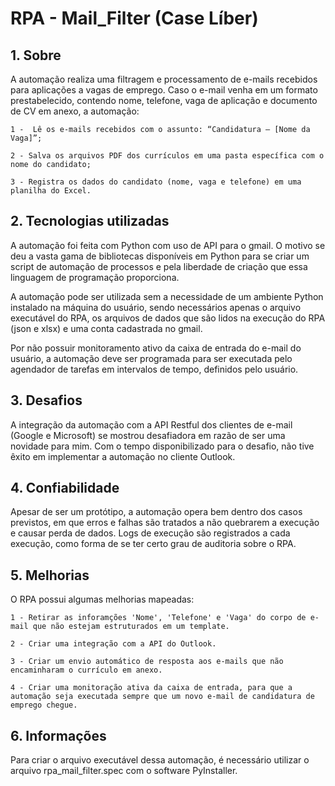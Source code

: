 # RPA - Mail_Filter (Case Líber)

## 1. Sobre
A automação realiza uma filtragem e processamento de e-mails recebidos para aplicações a vagas de emprego. Caso o e-mail venha em um formato prestabelecido, contendo nome, telefone, vaga de aplicação e documento de CV em anexo, a automação:

    1 - ​ ​Lê os e-mails recebidos com o assunto: “Candidatura – [Nome da Vaga]”;​
    
    2 -​ ​Salva os arquivos PDF dos currículos em uma pasta específica com o​ nome do candidato;
    
    3 -​ ​Registra os dados do candidato (nome, vaga e telefone) em uma planilha​ do Excel.

## 2. Tecnologias utilizadas
A automação foi feita com Python com uso de API para o gmail. O motivo se deu a vasta gama de bibliotecas disponíveis em Python para se criar um script de automação de processos e pela liberdade de criação que essa linguagem de programação proporciona. 

A automação pode ser utilizada sem a necessidade de um ambiente Python instalado na máquina do usuário, sendo necessários apenas o arquivo executável do RPA, os arquivos de dados que são lidos na execução do RPA (json e xlsx) e uma conta cadastrada no gmail.

Por não possuir monitoramento ativo da caixa de entrada do e-mail do usuário, a automação deve ser programada para ser executada pelo agendador de tarefas em intervalos de tempo, definidos pelo usuário.

## 3. Desafios
A integração da automação com a API Restful dos clientes de e-mail (Google e Microsoft) se mostrou desafiadora em razão de ser uma novidade para mim. Com o tempo disponibilizado para o desafio, não tive êxito em implementar a automação no cliente Outlook.

## 4. Confiabilidade
Apesar de ser um protótipo, a automação opera bem dentro dos casos previstos, em que erros e falhas são tratados a não quebrarem a execução e causar perda de dados. Logs de execução são registrados a cada execução, como forma de se ter certo grau de auditoria sobre o RPA.

## 5. Melhorias
O RPA possui algumas melhorias mapeadas:

    1 - Retirar as inforamções 'Nome', 'Telefone' e 'Vaga' do corpo de e-mail que não estejam estruturados em um template.
    
    2 - Criar uma integração com a API do Outlook.

    3 - Criar um envio automático de resposta aos e-mails que não encaminharam o currículo em anexo.

    4 - Criar uma monitoração ativa da caixa de entrada, para que a automação seja executada sempre que um novo e-mail de candidatura de emprego chegue.

## 6. Informações
Para criar o arquivo executável dessa automação, é necessário utilizar o arquivo rpa_mail_filter.spec com o software PyInstaller.